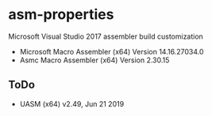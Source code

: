# asm-properties
Microsoft Visual Studio 2017 assembler build customization
- Microsoft Macro Assembler (x64) Version 14.16.27034.0
- Asmc Macro Assembler (x64) Version 2.30.15
## ToDo
- UASM (x64) v2.49, Jun 21 2019
